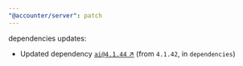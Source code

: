 ```yaml
---
"@accounter/server": patch
---
```

dependencies updates:
  - Updated dependency [`ai@4.1.44` ↗︎](https://www.npmjs.com/package/ai/v/4.1.44) (from `4.1.42`, in `dependencies`)
